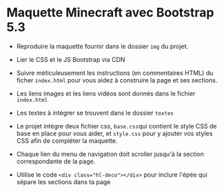 # Maquette  Minecraft avec Bootstrap 5.3

- Reproduire la maquette fournir dans le dossier `img` du projet.

- Lier le CSS et le JS Bootstrap via CDN

- Suivre méticuleusement les instructions (en commentaires HTML) du ficher `index.html` pour vous aidez à construire la page et ses sections.

- Les liens images et les liens vidéos sont donnés dans le fichier `index.html`

- Les textes à intégrer se trouvent dans le dossier `textes`

- Le projet intègre deux fichier css, `base.css`qui contient le style CSS de base en place pour vous aider, et `style.css` pour y ajouter vos styles CSS afin de compléter la maquette.

- Chaque lien du menu de navigation doit scroller jusqu'à la section correspondante de la page.

- Utilise le code `<div class="hl-deco"></div>` pour inclure l'épée qui sépare les sections dans ta page
